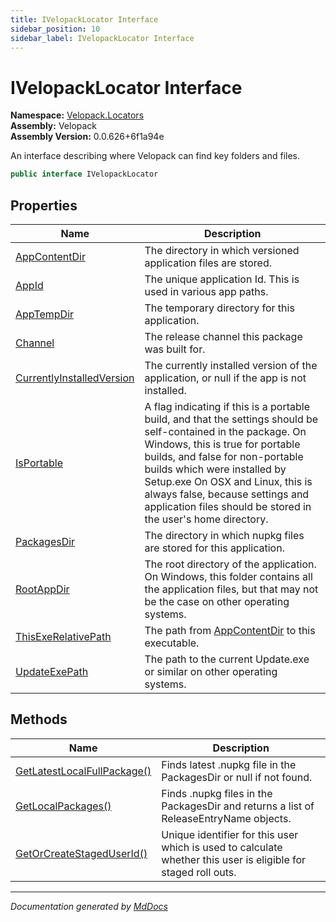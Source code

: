 ```yaml
---
title: IVelopackLocator Interface
sidebar_position: 10
sidebar_label: IVelopackLocator Interface
---
```

<!--  
  <auto-generated>   
    The contents of this file were generated by a tool.  
    Changes to this file may be list if the file is regenerated  
  </auto-generated>   
-->

# IVelopackLocator Interface

**Namespace:** [Velopack.Locators](../index.md)  
**Assembly:** Velopack  
**Assembly Version:** 0.0.626+6f1a94e

An interface describing where Velopack can find key folders and files.

```csharp
public interface IVelopackLocator
```

## Properties

| Name                                                                 | Description                                                                                                                                                                                                                                                                                                                                                      |
| -------------------------------------------------------------------- | ---------------------------------------------------------------------------------------------------------------------------------------------------------------------------------------------------------------------------------------------------------------------------------------------------------------------------------------------------------------- |
| [AppContentDir](properties/AppContentDir.md)                         |  The directory in which versioned application files are stored.                                                                                                                                                                                                                                                                                                  |
| [AppId](properties/AppId.md)                                         |  The unique application Id. This is used in various app paths.                                                                                                                                                                                                                                                                                                   |
| [AppTempDir](properties/AppTempDir.md)                               |  The temporary directory for this application.                                                                                                                                                                                                                                                                                                                   |
| [Channel](properties/Channel.md)                                     |  The release channel this package was built for.                                                                                                                                                                                                                                                                                                                 |
| [CurrentlyInstalledVersion](properties/CurrentlyInstalledVersion.md) |  The currently installed version of the application, or null if the app is not installed.                                                                                                                                                                                                                                                                        |
| [IsPortable](properties/IsPortable.md)                               | A flag indicating if this is a portable build, and that the settings should be self\-contained in the package. On Windows, this is true for portable builds, and false for non\-portable builds which were installed by Setup.exe On OSX and Linux, this is always false, because settings and application files should be stored in the user's  home directory. |
| [PackagesDir](properties/PackagesDir.md)                             |  The directory in which nupkg files are stored for this application.                                                                                                                                                                                                                                                                                             |
| [RootAppDir](properties/RootAppDir.md)                               | The root directory of the application. On Windows, this folder contains all  the application files, but that may not be the case on other operating systems.                                                                                                                                                                                                     |
| [ThisExeRelativePath](properties/ThisExeRelativePath.md)             |  The path from [AppContentDir](properties/AppContentDir.md) to this executable.                                                                                                                                                                                                                                                                                  |
| [UpdateExePath](properties/UpdateExePath.md)                         |  The path to the current Update.exe or similar on other operating systems.                                                                                                                                                                                                                                                                                       |

## Methods

| Name                                                                | Description                                                                                                     |
| ------------------------------------------------------------------- | --------------------------------------------------------------------------------------------------------------- |
| [GetLatestLocalFullPackage()](methods/GetLatestLocalFullPackage.md) | Finds latest .nupkg file in the PackagesDir or null if not found.                                               |
| [GetLocalPackages()](methods/GetLocalPackages.md)                   | Finds .nupkg files in the PackagesDir and returns a list of ReleaseEntryName objects.                           |
| [GetOrCreateStagedUserId()](methods/GetOrCreateStagedUserId.md)     | Unique identifier for this user which is used to calculate whether this user is eligible for  staged roll outs. |

___

*Documentation generated by [MdDocs](https://github.com/ap0llo/mddocs)*

